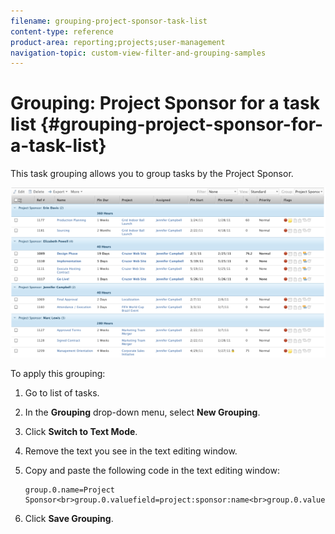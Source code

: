 ```yaml
---
filename: grouping-project-sponsor-task-list
content-type: reference
product-area: reporting;projects;user-management
navigation-topic: custom-view-filter-and-grouping-samples
---
```





# Grouping: Project Sponsor for a task list {#grouping-project-sponsor-for-a-task-list}

This task grouping allows you to group tasks by the Project Sponsor.


![](assets/grouping--project-sponsor-for-a-task-600x324.png)




To apply this grouping:



1. Go to list of tasks.
1. In the **Grouping** drop-down menu, select **New Grouping**.

1. Click **Switch to Text Mode**.
1. Remove the text you see in the text editing window.
1. Copy and paste the following code in the text editing window:  


   ```
   group.0.name=Project Sponsor<br>group.0.valuefield=project:sponsor:name<br>group.0.valueformat=string
   ```


1. Click **Save Grouping**.



